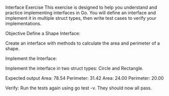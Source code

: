 Interface Exercise
This exercise is designed to help you understand and practice implementing interfaces in Go. You will define an interface and implement it in multiple struct types, then write test cases to verify your implementations.

Objective
Define a Shape Interface:

Create an interface with methods to calculate the area and perimeter of a shape.

Implement the Interface:

Implement the interface in two struct types: Circle and Rectangle.

Expected output
Area: 78.54
Perimeter: 31.42
Area: 24.00
Perimeter: 20.00

Verify: Run the tests again using go test -v. They should now all pass.
